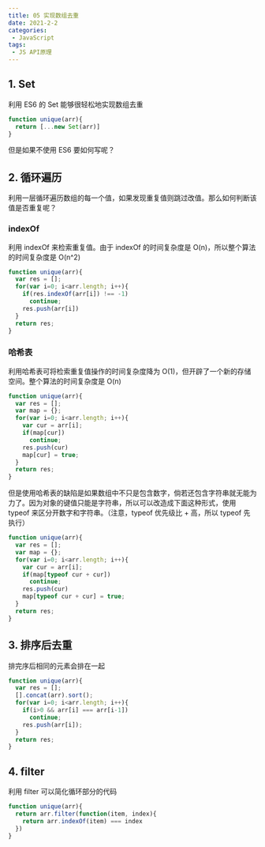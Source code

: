 ```yaml
---
title: 05 实现数组去重
date: 2021-2-2
categories:
 - JavaScript
tags:
 - JS API原理
---
```




## 1. Set

利用 ES6 的 Set 能够很轻松地实现数组去重

```js
function unique(arr){
  return [...new Set(arr)]
}
```

但是如果不使用 ES6 要如何写呢？



## 2. 循环遍历

利用一层循环遍历数组的每一个值，如果发现重复值则跳过改值。那么如何判断该值是否重复呢？

### indexOf

利用 indexOf 来检索重复值。由于 indexOf 的时间复杂度是 O(n)，所以整个算法的时间复杂度是 O(n^2)

```js
function unique(arr){
  var res = [];
  for(var i=0; i<arr.length; i++){
    if(res.indexOf(arr[i]) !== -1)
      continue;
    res.push(arr[i])
  }
  return res;
}
```

### 哈希表

利用哈希表可将检索重复值操作的时间复杂度降为 O(1)，但开辟了一个新的存储空间。整个算法的时间复杂度是 O(n)

```js
function unique(arr){
  var res = [];
  var map = {};
  for(var i=0; i<arr.length; i++){
    var cur = arr[i];
    if(map[cur])
      continue;
    res.push(cur)
    map[cur] = true;
  }
  return res;
}
```

但是使用哈希表的缺陷是如果数组中不只是包含数字，倘若还包含字符串就无能为力了。因为对象的键值只能是字符串，所以可以改造成下面这种形式，使用 typeof 来区分开数字和字符串。（注意，typeof 优先级比 + 高，所以 typeof 先执行）

```js
function unique(arr){
  var res = [];
  var map = {};
  for(var i=0; i<arr.length; i++){
    var cur = arr[i];
    if(map[typeof cur + cur])
      continue;
    res.push(cur)
    map[typeof cur + cur] = true;
  }
  return res;
}
```



## 3. 排序后去重

排完序后相同的元素会排在一起

```js
function unique(arr){
  var res = [];
  [].concat(arr).sort();
  for(var i=0; i<arr.length; i++){
    if(i>0 && arr[i] === arr[i-1])
      continue;
    res.push(arr[i]);
  }
  return res;
}
```



## 4. filter

利用 filter 可以简化循环部分的代码

```js
function unique(arr){
  return arr.filter(function(item, index){
    return arr.indexOf(item) === index
  })
}
```

